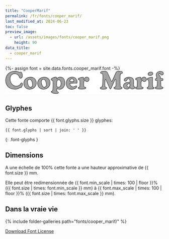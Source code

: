 ```yaml
---
title: "CooperMarif"
permalink: /fr/fonts/cooper_marif/
last_modified_at: 2024-06-23
toc: false
preview_image:
  - url: /assets/images/fonts/cooper_marif.png
    height: 90
data_title:
  - cooper_marif
---
```

{%- assign font = site.data.fonts.cooper_marif.font -%}
![Cooper Marif](/assets/images/fonts/cooper_marif.png)

## Glyphes

Cette fonte comporte  {{ font.glyphs.size }} glyphes:

```
{{ font.glyphs | sort | join: ' ' }}
```
{: .font-glyphs }


## Dimensions

A une échelle de  100% cette fonte a une hauteur approximative de  {{ font.size }} mm. 

Elle peut être redimensionnée  de {{ font.min_scale | times: 100 | floor }}% ({{ font.size | times: font.min_scale }} mm)
à {{ font.max_scale | times: 100 | floor }}% ({{ font.size | times: font.max_scale }} mm).


## Dans la vraie vie 

{% include folder-galleries path="fonts/cooper_marif/" %}



[Download Font License](https://github.com/inkstitch/inkstitch/tree/main/fonts/cooper_marif/LICENSE)
